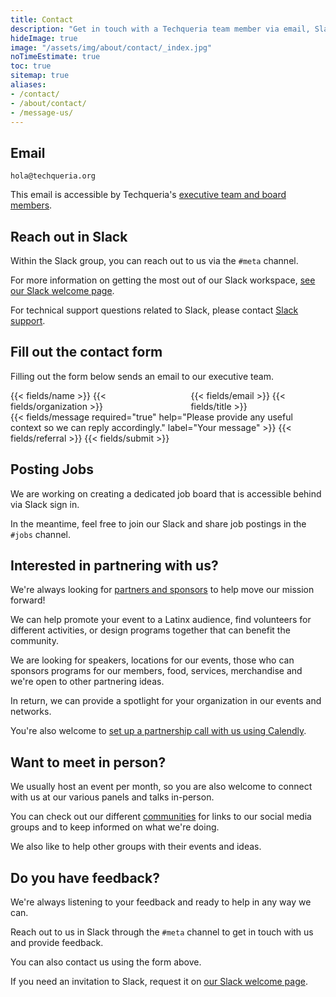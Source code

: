 ```yaml
---
title: Contact
description: "Get in touch with a Techqueria team member via email, Slack or social media. 📨"
hideImage: true
image: "/assets/img/about/contact/_index.jpg"
noTimeEstimate: true
toc: true
sitemap: true
aliases:
- /contact/
- /about/contact/
- /message-us/
---
```


## Email

`hola@techqueria.org`

This email is accessible by Techqueria's [executive team and board members](/team/).

## Reach out in Slack

Within the Slack group, you can reach out to us via the `#meta` channel.

For more information on getting the most out of our Slack workspace, [see our Slack welcome page](/communities/slack/).

For technical support questions related to Slack, please contact [Slack support](https://slack.com/help).

## Fill out the contact form

Filling out the form below sends an email to our executive team.

<form name="Contact" method="POST" data-netlify-recaptcha="true" data-netlify="true" action="/success/" class="form--max-width-unset form--centered no-ids">
  <input type="hidden" aria-label="Subject" name="_subject" value="Techqueria - New Contact Message">
  <div class="columns mb-0">
    <div class="column pb-0">
      {{< fields/name >}}
      {{< fields/organization >}}
    </div>
    <div class="column pb-0">
      {{< fields/email >}}
      {{< fields/title >}}
    </div>
  </div>
  {{< fields/message required="true" help="Please provide any useful context so we can reply accordingly." label="Your message" >}}
  {{< fields/referral >}}
  {{< fields/submit >}}
</form>

## Posting Jobs

We are working on creating a dedicated job board that is accessible behind via Slack sign in.

In the meantime, feel free to join our Slack and share job postings in the `#jobs` channel.

## Interested in partnering with us?

We're always looking for [partners and sponsors](/support-us/) to help move our mission forward!

We can help promote your event to a Latinx audience, find volunteers for different activities, or design programs together that can benefit the community.

We are looking for speakers, locations for our events, those who can sponsors programs for our members, food, services, merchandise and we're open to other partnering ideas.

In return, we can provide a spotlight for your organization in our events and networks.

You're also welcome to [set up a partnership call with us using Calendly](https://calendly.com/techqueria/hello).</p>

## Want to meet in person?

We usually host an event per month, so you are also welcome to connect with us at our various panels and talks in-person.

You can check out our different [communities](/communities/) for links to our social media groups and to keep informed on what we're doing.

We also like to help other groups with their events and ideas.

## Do you have feedback?

We're always listening to your feedback and ready to help in any way we can.

Reach out to us in Slack through the `#meta` channel to get in touch with us and provide feedback.

You can also contact us using the form above.

If you need an invitation to Slack, request it on [our Slack welcome page](/communities/slack/).

